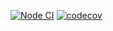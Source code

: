 [![Node CI](https://github.com/fa1k3n/gostream-connection/actions/workflows/node.yaml/badge.svg)](https://github.com/fa1k3n/gostream-connection/actions/workflows/node.yaml)
[![codecov](https://codecov.io/gh/fa1k3n/gostream-connection/branch/main/graph/badge.svg)](https://codecov.io/gh/fa1k3n/gostream-connection/)
